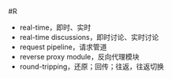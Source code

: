 #R

+ real-time，即时、实时
+ real-time discussions，即时讨论、实时讨论
+ request pipeline，请求管道
+ reverse proxy module，反向代理模块
+ round-tripping，还原；回传；往返，往返切换